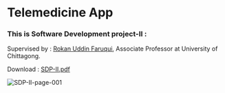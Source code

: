 # Telemedicine App
### **This is Software Development project-II** : 
Supervised by :
[Rokan Uddin Faruqui](https://www.facebook.com/rufaruqui),
Associate Professor at University of Chittagong.

Download :
[SDP-II.pdf](https://github.com/Jubair-Ahmed-Junjun/Laravel-E-commerce/files/6613653/SDP-II.pdf)


![SDP-II-page-001](https://user-images.githubusercontent.com/51238714/121128290-fea18500-c84c-11eb-84e1-48626a7851d6.jpg)



